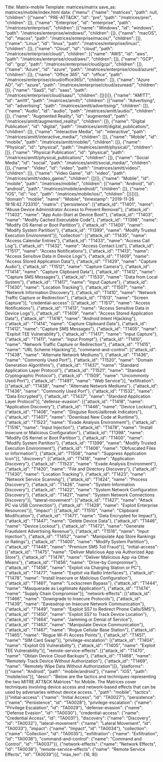 Title: Matrix-mobile
Template: matrices/matrix
save_as: matrices/mobile/index.html
data: {"menu": {"name": "matrices", "path": null, "children": [{"name": "PRE-ATT&CK", "id": "pre", "path": "/matrices/pre/", "children": []}, {"name": "Enterprise", "id": "enterprise", "path": "/matrices/enterprise/", "children": [{"name": "Windows", "id": "windows", "path": "/matrices/enterprise/windows/", "children": []}, {"name": "macOS", "id": "macos", "path": "/matrices/enterprise/macos/", "children": []}, {"name": "Linux", "id": "linux", "path": "/matrices/enterprise/linux/", "children": []}, {"name": "Cloud", "id": "cloud", "path": "/matrices/enterprise/cloud/", "children": [{"name": "AWS", "id": "aws", "path": "/matrices/enterprise/cloud/aws/", "children": []}, {"name": "GCP", "id": "gcp", "path": "/matrices/enterprise/cloud/gcp/", "children": []}, {"name": "Azure", "id": "azure", "path": "/matrices/enterprise/cloud/azure/", "children": []}, {"name": "Office 365", "id": "office", "path": "/matrices/enterprise/cloud/office365/", "children": []}, {"name": "Azure AD", "id": "azure", "path": "/matrices/enterprise/cloud/azuread/", "children": []}, {"name": "SaaS", "id": "saas", "path": "/matrices/enterprise/cloud/saas/", "children": []}]}]}, {"name": "AM!TT", "id": "am!tt", "path": "/matrices/amitt/", "children": [{"name": "Advertising", "id": "advertising", "path": "/matrices/amitt/advertising/", "children": []}, {"name": "Audio", "id": "audio", "path": "/matrices/amitt/audio/", "children": []}, {"name": "Augmented Reality", "id": "augmented", "path": "/matrices/amitt/augmented_reality/", "children": []}, {"name": "Digital Publication", "id": "digital", "path": "/matrices/amitt/digital_publication/", "children": []}, {"name": "Interactive Media", "id": "interactive", "path": "/matrices/amitt/interactive_media/", "children": []}, {"name": "Mobile", "id": "mobile", "path": "/matrices/amitt/mobile/", "children": []}, {"name": "Physical", "id": "physical", "path": "/matrices/amitt/physical/", "children": []}, {"name": "Physical Publication", "id": "physical", "path": "/matrices/amitt/physical_publication/", "children": []}, {"name": "Social Media", "id": "social", "path": "/matrices/amitt/social_media/", "children": []}, {"name": "Video", "id": "video", "path": "/matrices/amitt/video/", "children": []}, {"name": "Video Game", "id": "video", "path": "/matrices/amitt/video_game/", "children": []}]}, {"name": "Mobile", "id": "mobile", "path": "/matrices/mobile/", "children": [{"name": "Android", "id": "android", "path": "/matrices/mobile/android/", "children": []}, {"name": "iOS", "id": "ios", "path": "/matrices/mobile/ios/", "children": []}]}]}, "domain": "mobile", "name": "Mobile", "timestamp": "2019-11-26 19:16:42.723310", "matrix": {"persistence": [{"attack_id": "T1401", "name": "Abuse Device Administrator Access to Prevent Removal"}, {"attack_id": "T1402", "name": "App Auto-Start at Device Boot"}, {"attack_id": "T1403", "name": "Modify Cached Executable Code"}, {"attack_id": "T1398", "name": "Modify OS Kernel or Boot Partition"}, {"attack_id": "T1400", "name": "Modify System Partition"}, {"attack_id": "T1399", "name": "Modify Trusted Execution Environment"}], "collection": [{"attack_id": "T1435", "name": "Access Calendar Entries"}, {"attack_id": "T1433", "name": "Access Call Log"}, {"attack_id": "T1432", "name": "Access Contact List"}, {"attack_id": "T1517", "name": "Access Notifications"}, {"attack_id": "T1413", "name": "Access Sensitive Data in Device Logs"}, {"attack_id": "T1409", "name": "Access Stored Application Data"}, {"attack_id": "T1429", "name": "Capture Audio"}, {"attack_id": "T1512", "name": "Capture Camera"}, {"attack_id": "T1414", "name": "Capture Clipboard Data"}, {"attack_id": "T1412", "name": "Capture SMS Messages"}, {"attack_id": "T1533", "name": "Data from Local System"}, {"attack_id": "T1417", "name": "Input Capture"}, {"attack_id": "T1430", "name": "Location Tracking"}, {"attack_id": "T1507", "name": "Network Information Discovery"}, {"attack_id": "T1410", "name": "Network Traffic Capture or Redirection"}, {"attack_id": "T1513", "name": "Screen Capture"}], "credential-access": [{"attack_id": "T1517", "name": "Access Notifications"}, {"attack_id": "T1413", "name": "Access Sensitive Data in Device Logs"}, {"attack_id": "T1409", "name": "Access Stored Application Data"}, {"attack_id": "T1416", "name": "Android Intent Hijacking"}, {"attack_id": "T1414", "name": "Capture Clipboard Data"}, {"attack_id": "T1412", "name": "Capture SMS Messages"}, {"attack_id": "T1405", "name": "Exploit TEE Vulnerability"}, {"attack_id": "T1417", "name": "Input Capture"}, {"attack_id": "T1411", "name": "Input Prompt"}, {"attack_id": "T1410", "name": "Network Traffic Capture or Redirection"}, {"attack_id": "T1415", "name": "URL Scheme Hijacking"}], "command-and-control": [{"attack_id": "T1438", "name": "Alternate Network Mediums"}, {"attack_id": "T1436", "name": "Commonly Used Port"}, {"attack_id": "T1520", "name": "Domain Generation Algorithms"}, {"attack_id": "T1437", "name": "Standard Application Layer Protocol"}, {"attack_id": "T1521", "name": "Standard Cryptographic Protocol"}, {"attack_id": "T1509", "name": "Uncommonly Used Port"}, {"attack_id": "T1481", "name": "Web Service"}], "exfiltration": [{"attack_id": "T1438", "name": "Alternate Network Mediums"}, {"attack_id": "T1436", "name": "Commonly Used Port"}, {"attack_id": "T1532", "name": "Data Encrypted"}, {"attack_id": "T1437", "name": "Standard Application Layer Protocol"}], "defense-evasion": [{"attack_id": "T1418", "name": "Application Discovery"}, {"attack_id": "T1446", "name": "Device Lockout"}, {"attack_id": "T1408", "name": "Disguise Root/Jailbreak Indicators"}, {"attack_id": "T1407", "name": "Download New Code at Runtime"}, {"attack_id": "T1523", "name": "Evade Analysis Environment"}, {"attack_id": "T1516", "name": "Input Injection"}, {"attack_id": "T1478", "name": "Install Insecure or Malicious Configuration"}, {"attack_id": "T1398", "name": "Modify OS Kernel or Boot Partition"}, {"attack_id": "T1400", "name": "Modify System Partition"}, {"attack_id": "T1399", "name": "Modify Trusted Execution Environment"}, {"attack_id": "T1406", "name": "Obfuscated Files or Information"}, {"attack_id": "T1508", "name": "Suppress Application Icon"}], "discovery": [{"attack_id": "T1418", "name": "Application Discovery"}, {"attack_id": "T1523", "name": "Evade Analysis Environment"}, {"attack_id": "T1420", "name": "File and Directory Discovery"}, {"attack_id": "T1430", "name": "Location Tracking"}, {"attack_id": "T1423", "name": "Network Service Scanning"}, {"attack_id": "T1424", "name": "Process Discovery"}, {"attack_id": "T1426", "name": "System Information Discovery"}, {"attack_id": "T1422", "name": "System Network Configuration Discovery"}, {"attack_id": "T1421", "name": "System Network Connections Discovery"}], "lateral-movement": [{"attack_id": "T1427", "name": "Attack PC via USB Connection"}, {"attack_id": "T1428", "name": "Exploit Enterprise Resources"}], "impact": [{"attack_id": "T1510", "name": "Clipboard Modification"}, {"attack_id": "T1471", "name": "Data Encrypted for Impact"}, {"attack_id": "T1447", "name": "Delete Device Data"}, {"attack_id": "T1446", "name": "Device Lockout"}, {"attack_id": "T1472", "name": "Generate Fraudulent Advertising Revenue"}, {"attack_id": "T1516", "name": "Input Injection"}, {"attack_id": "T1452", "name": "Manipulate App Store Rankings or Ratings"}, {"attack_id": "T1400", "name": "Modify System Partition"}, {"attack_id": "T1448", "name": "Premium SMS Toll Fraud"}], "initial-access": [{"attack_id": "T1475", "name": "Deliver Malicious App via Authorized App Store"}, {"attack_id": "T1476", "name": "Deliver Malicious App via Other Means"}, {"attack_id": "T1456", "name": "Drive-by Compromise"}, {"attack_id": "T1458", "name": "Exploit via Charging Station or PC"}, {"attack_id": "T1477", "name": "Exploit via Radio Interfaces"}, {"attack_id": "T1478", "name": "Install Insecure or Malicious Configuration"}, {"attack_id": "T1461", "name": "Lockscreen Bypass"}, {"attack_id": "T1444", "name": "Masquerade as Legitimate Application"}, {"attack_id": "T1474", "name": "Supply Chain Compromise"}], "network-effects": [{"attack_id": "T1466", "name": "Downgrade to Insecure Protocols"}, {"attack_id": "T1439", "name": "Eavesdrop on Insecure Network Communication"}, {"attack_id": "T1449", "name": "Exploit SS7 to Redirect Phone Calls/SMS"}, {"attack_id": "T1450", "name": "Exploit SS7 to Track Device Location"}, {"attack_id": "T1464", "name": "Jamming or Denial of Service"}, {"attack_id": "T1463", "name": "Manipulate Device Communication"}, {"attack_id": "T1467", "name": "Rogue Cellular Base Station"}, {"attack_id": "T1465", "name": "Rogue Wi-Fi Access Points"}, {"attack_id": "T1451", "name": "SIM Card Swap"}], "privilege-escalation": [{"attack_id": "T1404", "name": "Exploit OS Vulnerability"}, {"attack_id": "T1405", "name": "Exploit TEE Vulnerability"}], "remote-service-effects": [{"attack_id": "T1470", "name": "Obtain Device Cloud Backups"}, {"attack_id": "T1468", "name": "Remotely Track Device Without Authorization"}, {"attack_id": "T1469", "name": "Remotely Wipe Data Without Authorization"}]}, "platforms": [{"name": "Android", "path": "mobile/android"}, {"name": "iOS", "path": "mobile/ios"}], "descr": "Below are the tactics and techniques representing the two MITRE ATT&CK Matrices&trade; for Mobile. The Matrices cover techniques involving device access and network-based effects that can be used by adversaries without device access. ", "path": "mobile", "tactics": [{"initial-access": {"name": "Initial Access", "id": "TA0027"}, "persistence": {"name": "Persistence", "id": "TA0028"}, "privilege-escalation": {"name": "Privilege Escalation", "id": "TA0029"}, "defense-evasion": {"name": "Defense Evasion", "id": "TA0030"}, "credential-access": {"name": "Credential Access", "id": "TA0031"}, "discovery": {"name": "Discovery", "id": "TA0032"}, "lateral-movement": {"name": "Lateral Movement", "id": "TA0033"}, "impact": {"name": "Impact", "id": "TA0034"}, "collection": {"name": "Collection", "id": "TA0035"}, "exfiltration": {"name": "Exfiltration", "id": "TA0036"}, "command-and-control": {"name": "Command and Control", "id": "TA0037"}}, {"network-effects": {"name": "Network Effects", "id": "TA0038"}, "remote-service-effects": {"name": "Remote Service Effects", "id": "TA0039"}}], "max_len": [16, 9]}